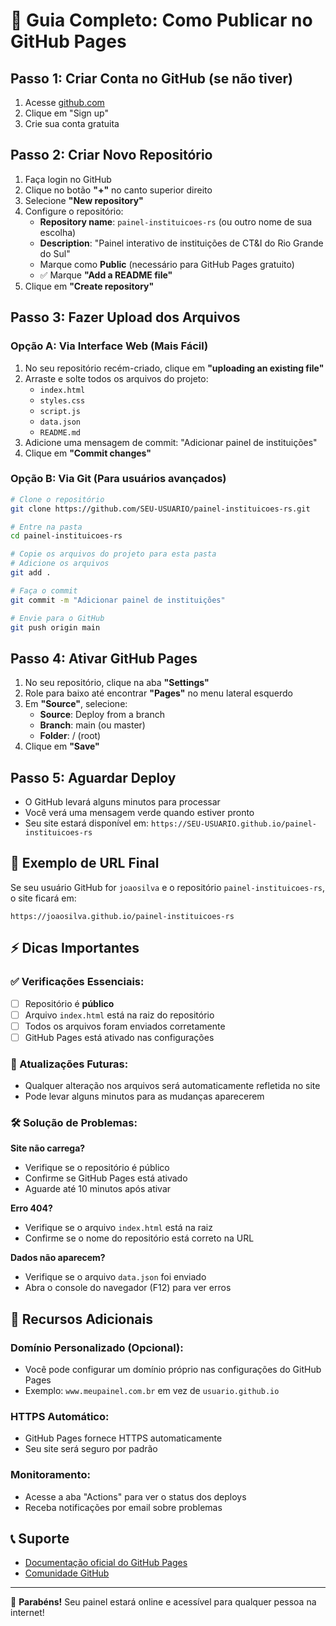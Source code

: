 # 🚀 Guia Completo: Como Publicar no GitHub Pages

## Passo 1: Criar Conta no GitHub (se não tiver)
1. Acesse [github.com](https://github.com)
2. Clique em "Sign up" 
3. Crie sua conta gratuita

## Passo 2: Criar Novo Repositório
1. Faça login no GitHub
2. Clique no botão **"+"** no canto superior direito
3. Selecione **"New repository"**
4. Configure o repositório:
   - **Repository name**: `painel-instituicoes-rs` (ou outro nome de sua escolha)
   - **Description**: "Painel interativo de instituições de CT&I do Rio Grande do Sul"
   - Marque como **Public** (necessário para GitHub Pages gratuito)
   - ✅ Marque **"Add a README file"**
5. Clique em **"Create repository"**

## Passo 3: Fazer Upload dos Arquivos

### Opção A: Via Interface Web (Mais Fácil)
1. No seu repositório recém-criado, clique em **"uploading an existing file"**
2. Arraste e solte todos os arquivos do projeto:
   - `index.html`
   - `styles.css`
   - `script.js`
   - `data.json`
   - `README.md`
3. Adicione uma mensagem de commit: "Adicionar painel de instituições"
4. Clique em **"Commit changes"**

### Opção B: Via Git (Para usuários avançados)
```bash
# Clone o repositório
git clone https://github.com/SEU-USUARIO/painel-instituicoes-rs.git

# Entre na pasta
cd painel-instituicoes-rs

# Copie os arquivos do projeto para esta pasta
# Adicione os arquivos
git add .

# Faça o commit
git commit -m "Adicionar painel de instituições"

# Envie para o GitHub
git push origin main
```

## Passo 4: Ativar GitHub Pages
1. No seu repositório, clique na aba **"Settings"**
2. Role para baixo até encontrar **"Pages"** no menu lateral esquerdo
3. Em **"Source"**, selecione:
   - **Source**: Deploy from a branch
   - **Branch**: main (ou master)
   - **Folder**: / (root)
4. Clique em **"Save"**

## Passo 5: Aguardar Deploy
- O GitHub levará alguns minutos para processar
- Você verá uma mensagem verde quando estiver pronto
- Seu site estará disponível em: `https://SEU-USUARIO.github.io/painel-instituicoes-rs`

## 🎯 Exemplo de URL Final
Se seu usuário GitHub for `joaosilva` e o repositório `painel-instituicoes-rs`, o site ficará em:
```
https://joaosilva.github.io/painel-instituicoes-rs
```

## ⚡ Dicas Importantes

### ✅ Verificações Essenciais:
- [ ] Repositório é **público**
- [ ] Arquivo `index.html` está na raiz do repositório
- [ ] Todos os arquivos foram enviados corretamente
- [ ] GitHub Pages está ativado nas configurações

### 🔄 Atualizações Futuras:
- Qualquer alteração nos arquivos será automaticamente refletida no site
- Pode levar alguns minutos para as mudanças aparecerem

### 🛠️ Solução de Problemas:

**Site não carrega?**
- Verifique se o repositório é público
- Confirme se GitHub Pages está ativado
- Aguarde até 10 minutos após ativar

**Erro 404?**
- Verifique se o arquivo `index.html` está na raiz
- Confirme se o nome do repositório está correto na URL

**Dados não aparecem?**
- Verifique se o arquivo `data.json` foi enviado
- Abra o console do navegador (F12) para ver erros

## 🌟 Recursos Adicionais

### Domínio Personalizado (Opcional):
- Você pode configurar um domínio próprio nas configurações do GitHub Pages
- Exemplo: `www.meupainel.com.br` em vez de `usuario.github.io`

### HTTPS Automático:
- GitHub Pages fornece HTTPS automaticamente
- Seu site será seguro por padrão

### Monitoramento:
- Acesse a aba "Actions" para ver o status dos deploys
- Receba notificações por email sobre problemas

## 📞 Suporte
- [Documentação oficial do GitHub Pages](https://docs.github.com/en/pages)
- [Comunidade GitHub](https://github.community/)

---

🎉 **Parabéns!** Seu painel estará online e acessível para qualquer pessoa na internet!

